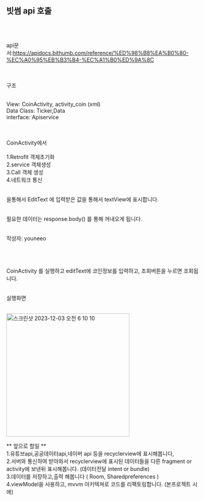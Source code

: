 ## 빗썸 api 호출 
<br/><br/>

api문서:https://apidocs.bithumb.com/reference/%ED%98%B8%EA%B0%80-%EC%A0%95%EB%B3%B4-%EC%A1%B0%ED%9A%8C<br/><br/><br/>


구조
<br/><br/>

View: CoinActivity, activity_coin (xml)<br/>
Data Class: Ticker,Data<br/>
interface: Apiservice<br/>
<br/><br/>

CoinActivity에서
<br/><br/>
1.Retrofit 객체초기화<br/>
2.service 객체생성<br/>
3.Call 객체 생성<br/>
4.네트워크 통신<br/><br/>

을통해서 EditText 에 입력받은 값을 통해서 textView에 표시합니다.<br/><br/>

필요한 데이터는 response.body() 를 통해 꺼내오게 됩니다.<br/><br/>

작성자: youneeo<br/><br/><br/><br/>


CoinActivity 를 실행하고 editText에 코인정보를 입력하고, 조회버튼을 누르면 조회됩니다.<br/><br/>

실행화면<br/><br/>

<img width="322" alt="스크린샷 2023-12-03 오전 6 10 10" src="https://github.com/Retudy/Retrofit2/assets/129308578/d2c2a88a-8c18-44f9-9396-c19352dbcd32"><br/>

** 앞으로 할일 **<br/>
1.유튜브api,공공데이터api,네이버 api 등을 recyclerview에 표시해봅니다,<br/>
2.서버와 통신하여 받아와서 recyclerview에 표시된 데이터들을 다른 fragment or activity에 보낸뒤 표시해봅니다. (데이터전달 intent or bundle)<br/>
3.데이터를 저장하고,출력 해봅니다 ( Room, Sharedpreferences )<br/>
4.viewModel을 사용하고, mvvm 아키텍쳐로 코드를 리팩토링합니다. (본프로젝트 시에)<br/>
